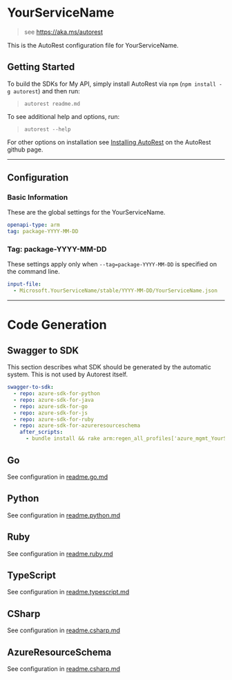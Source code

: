 # YourServiceName

> see https://aka.ms/autorest

This is the AutoRest configuration file for YourServiceName.

## Getting Started

To build the SDKs for My API, simply install AutoRest via `npm` (`npm install -g autorest`) and then run:

> `autorest readme.md`

To see additional help and options, run:

> `autorest --help`

For other options on installation see [Installing AutoRest](https://aka.ms/autorest/install) on the AutoRest github page.

---

## Configuration

### Basic Information

These are the global settings for the YourServiceName.

```yaml
openapi-type: arm
tag: package-YYYY-MM-DD
```

### Tag: package-YYYY-MM-DD

These settings apply only when `--tag=package-YYYY-MM-DD` is specified on the command line.

```yaml $(tag) == 'package-YYYY-MM-DD'
input-file:
  - Microsoft.YourServiceName/stable/YYYY-MM-DD/YourServiceName.json
```

---

# Code Generation

## Swagger to SDK

This section describes what SDK should be generated by the automatic system.
This is not used by Autorest itself.

```yaml $(swagger-to-sdk)
swagger-to-sdk:
  - repo: azure-sdk-for-python
  - repo: azure-sdk-for-java
  - repo: azure-sdk-for-go
  - repo: azure-sdk-for-js
  - repo: azure-sdk-for-ruby
  - repo: azure-sdk-for-azureresourceschema
    after_scripts:
      - bundle install && rake arm:regen_all_profiles['azure_mgmt_YourServiceName']
```

## Go

See configuration in [readme.go.md](https://github.com/Azure/azure-rest-api-specs/blob/master/documentation/samplefiles/readme.go.md)

## Python

See configuration in [readme.python.md](https://github.com/Azure/azure-rest-api-specs/blob/master/documentation/samplefiles/readme.python.md)

## Ruby

See configuration in [readme.ruby.md](https://github.com/Azure/azure-rest-api-specs/blob/master/documentation/samplefiles/readme.ruby.md)

## TypeScript

See configuration in [readme.typescript.md](https://github.com/Azure/azure-rest-api-specs/blob/master/documentation/samplefiles/readme.typescript.md)

## CSharp

See configuration in [readme.csharp.md](https://github.com/Azure/azure-rest-api-specs/blob/master/documentation/samplefiles/readme.chsarp.md)

## AzureResourceSchema

See configuration in [readme.csharp.md](./readme.azureresourceschema.md)
